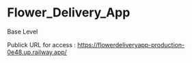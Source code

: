 # Flower_Delivery_App

Base Level

Publick URL for access : https://flowerdeliveryapp-production-0e48.up.railway.app/